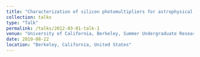 ```yaml
---
title: "Characterization of silicon photomultipliers for astrophysical observations"
collection: talks
type: "Talk"
permalink: /talks/2012-03-01-talk-1
venue: "University of California, Berkeley, Summer Undergraduate Research Fellowship Conference"
date: 2019-08-22
location: "Berkeley, California, United States"
---
```

